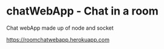 # chatWebApp -  Chat in a room
Chat webApp made up of node and socket

https://roomchatwebapp.herokuapp.com
